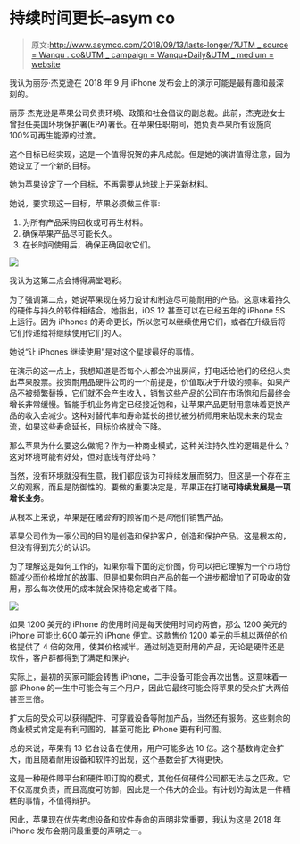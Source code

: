 # 持续时间更长–asym co

> 原文:[http://www.asymco.com/2018/09/13/lasts-longer/?UTM _ source = Wanqu . co&UTM _ campaign = Wanqu+Daily&UTM _ medium = website](http://www.asymco.com/2018/09/13/lasts-longer/?utm_source=wanqu.co&utm_campaign=Wanqu+Daily&utm_medium=website)

我认为丽莎·杰克逊在 2018 年 9 月 iPhone 发布会上的演示可能是最有趣和最深刻的。

丽莎·杰克逊是苹果公司负责环境、政策和社会倡议的副总裁。此前，杰克逊女士曾担任美国环境保护署(EPA)署长。在苹果任职期间，她负责苹果所有设施向 100%可再生能源的过渡。

这个目标已经实现，这是一个值得祝贺的非凡成就。但是她的演讲值得注意，因为她设立了一个新的目标。

她为苹果设定了一个目标，不再需要从地球上开采新材料。

她说，要实现这一目标，苹果必须做三件事:

1.  为所有产品采购回收或可再生材料。
2.  确保苹果产品尽可能长久。
3.  在长时间使用后，确保正确回收它们。

![](../Images/9726c917dbadc5532ea55308e0df9f63.png)

我认为这第二点会博得满堂喝彩。

为了强调第二点，她说苹果现在努力设计和制造尽可能耐用的产品。这意味着持久的硬件与持久的软件相结合。她指出，iOS 12 甚至可以在已经五年的 iPhone 5S 上运行。因为 iPhones 的寿命更长，所以您可以继续使用它们，或者在升级后将它们传递给将继续使用它们的人。

她说“让 iPhones 继续使用”是对这个星球最好的事情。

在演示的这一点上，我想知道是否每个人都会冲出房间，打电话给他们的经纪人卖出苹果股票。投资耐用品硬件公司的一个前提是，价值取决于升级的频率。如果产品不被频繁替换，它们就不会产生收入，销售这些产品的公司在市场饱和后最终会增长非常缓慢。智能手机业务肯定已经接近饱和，让苹果产品更耐用意味着更换产品的收入会减少。这种对替代率和寿命延长的担忧被分析师用来贴现未来的现金流，如果这些寿命延长，目标价格就会下降。

那么苹果为什么要这么做呢？作为一种商业模式，这种关注持久性的逻辑是什么？这对环境可能有好处，但对底线有好处吗？

当然，没有环境就没有生意，我们都应该为可持续发展而努力。但这是一个存在主义的观察，而且是防御性的。要做的重要决定是，苹果正在打赌**可持续发展是一项增长业务**。

从根本上来说，苹果是在赌*会有*的顾客而不是*向*他们销售产品。

苹果公司作为一家公司的目的是创造和保护客户，创造和保护产品。这是根本的，但没有得到充分的认识。

为了理解这是如何工作的，如果你看下面的定价图，你可以把它理解为一个市场份额减少而价格增加的故事。但是如果你明白产品的每一个进步都增加了可吸收的效用，那么每次使用的成本就会保持稳定或者下降。

![](../Images/38456a947bbeab4d89e0e669a030f2b9.png)

如果 1200 美元的 iPhone 的使用时间是每天使用时间的两倍，那么 1200 美元的 iPhone 可能比 600 美元的 iPhone 便宜。这款售价 1200 美元的手机以两倍的价格提供了 4 倍的效用，使其价格减半。通过制造更耐用的产品，无论是硬件还是软件，客户群都得到了满足和保护。

实际上，最初的买家可能会转售 iPhone，二手设备可能会再次出售。这意味着一部 iPhone 的一生中可能会有三个用户，因此它最终可能会将苹果的受众扩大两倍甚至三倍。

扩大后的受众可以获得配件、可穿戴设备等附加产品，当然还有服务。这些剩余的商业模式肯定是有利可图的，甚至可能比 iPhone 更有利可图。

总的来说，苹果有 13 亿台设备在使用，用户可能多达 10 亿。这个基数肯定会扩大，而且随着耐用设备和软件的出现，这个基数会扩大得更快。

这是一种硬件即平台和硬件即订购的模式，其他任何硬件公司都无法与之匹敌。它不仅高度负责，而且高度可防御，因此是一个伟大的企业。有计划的淘汰是一件糟糕的事情，不值得辩护。

因此，苹果现在优先考虑设备和软件寿命的声明非常重要，我认为这是 2018 年 iPhone 发布会期间最重要的声明之一。
